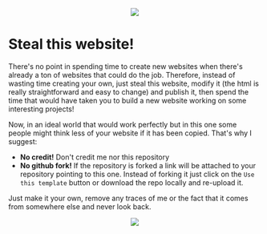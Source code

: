 <p align="center">
  <img src="https://i.kym-cdn.com/photos/images/newsfeed/000/273/663/89d.jpg">
</p>


# Steal this website!

There's no point in spending time to create new websites when there's already a ton of websites that could do the job. Therefore, instead of wasting time creating your own, just steal this website, modify it (the html is really straightforward and easy to change) and publish it, then spend the time that would have taken you to build a new website working on some interesting projects!

Now, in an ideal world that would work perfectly but in this one some people might think less of your website if it has been copied. That's why I suggest:
- **No credit!** Don't credit me nor this repository
- **No github fork!** If the repository is forked a link will be attached to your repository pointing to this one. Instead of forking it just click on the `Use this template` button or download the repo locally and re-upload it.

Just make it your own, remove any traces of me or the fact that it comes from somewhere else and never look back.
<p align="center">
  <img src="https://pbs.twimg.com/media/Dl8t5nSXoAA49Z-.jpg">
</p>
